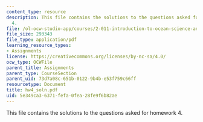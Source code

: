```yaml
---
content_type: resource
description: This file contains the solutions to the questions asked for homework
  4.
file: /ol-ocw-studio-app/courses/2-011-introduction-to-ocean-science-and-engineering-spring-2006/5e349ca36371fefa0fea28fe9f6b82ae_hw4_soln.pdf
file_size: 293343
file_type: application/pdf
learning_resource_types:
- Assignments
license: https://creativecommons.org/licenses/by-nc-sa/4.0/
ocw_type: OCWFile
parent_title: Assignments
parent_type: CourseSection
parent_uid: 73d7a08c-651b-0122-9b4b-e53f759c66ff
resourcetype: Document
title: hw4_soln.pdf
uid: 5e349ca3-6371-fefa-0fea-28fe9f6b82ae
---
```

This file contains the solutions to the questions asked for homework 4.